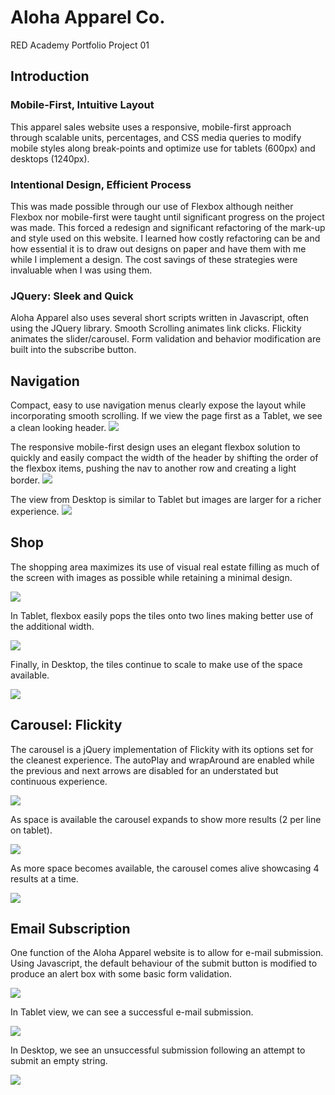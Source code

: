 # Aloha Apparel Co.
RED Academy Portfolio Project 01


## Introduction
### Mobile-First, Intuitive Layout
This apparel sales website uses a responsive, mobile-first approach through scalable units, percentages, and CSS media queries to modify mobile styles along break-points and optimize use for tablets (600px) and desktops (1240px). 


### Intentional Design, Efficient Process
This was made possible through our use of Flexbox although neither Flexbox nor mobile-first were taught until significant progress on the project was made. This forced a redesign and significant refactoring of the mark-up and style used on this website. I learned how costly refactoring can be and how essential it is to draw out designs on paper and have them with me while I implement a design. The cost savings of these strategies were invaluable when I was using them.


### JQuery: Sleek and Quick
Aloha Apparel also uses several short scripts written in Javascript, often using the JQuery library. Smooth Scrolling animates link clicks. Flickity animates the slider/carousel. Form validation and behavior modification are built into the subscribe button. 


## Navigation
Compact, easy to use navigation menus clearly expose the layout while incorporating smooth scrolling. If we view the page first as a Tablet, we see a clean looking header.
<img src="https://github.com/vasalmon/aloha/blob/master/readme/Aloha%20Tablet%20Nav.jpg">

The responsive mobile-first design uses an elegant flexbox solution to quickly and easily compact the width of the header by shifting the order of the flexbox items, pushing the nav to another row and creating a light border.
<img src="https://github.com/vasalmon/aloha/blob/master/readme/Aloha%20Mobile%20Nav.jpg">

The view from Desktop is similar to Tablet but images are larger for a richer experience.
<img src="https://github.com/vasalmon/aloha/blob/master/readme/Aloha%20Desk%20Nav.jpg">


## Shop
The shopping area maximizes its use of visual real estate filling as much of the screen with images as possible while retaining a minimal design.

<img src="https://github.com/vasalmon/aloha/blob/master/readme/Aloha%20Mobile%20Shop.jpg">

In Tablet, flexbox easily pops the tiles onto two lines making better use of the additional width.

<img src="https://github.com/vasalmon/aloha/blob/master/readme/Aloha%20Tablet%20Shop.jpg">

Finally, in Desktop, the tiles continue to scale to make use of the space available.

<img src="https://github.com/vasalmon/aloha/blob/master/readme/Aloha%20Desk%20Shop.jpg">


## Carousel: Flickity
The carousel is a jQuery implementation of Flickity with its options set for the cleanest experience. The autoPlay and wrapAround are enabled while the previous and next arrows are disabled for an understated but continuous experience.

<img src="https://github.com/vasalmon/aloha/blob/master/readme/Aloha%20Mobile%20Carousel.jpg">

As space is available the carousel expands to show more results (2 per line on tablet).

<img src="https://github.com/vasalmon/aloha/blob/master/readme/Aloha%20Tablet%20Carousel.jpg">

As more space becomes available, the carousel comes alive showcasing 4 results at a time.

<img src="https://github.com/vasalmon/aloha/blob/master/readme/Aloha%20Desk%20Carousel.jpg">


## Email Subscription
One function of the Aloha Apparel website is to allow for e-mail submission. Using Javascript, the default behaviour of the submit button is modified to produce an alert box with some basic form validation.

<img src="https://github.com/vasalmon/aloha/blob/master/readme/Aloha%20Mobile%20Email.jpg">

In Tablet view, we can see a successful e-mail submission.

<img src="https://github.com/vasalmon/aloha/blob/master/readme/Aloha%20Tablet%20Email.jpg">

In Desktop, we see an unsuccessful submission following an attempt to submit an empty string.

<img src="https://github.com/vasalmon/aloha/blob/master/readme/Aloha%20Desk%20Email.jpg">